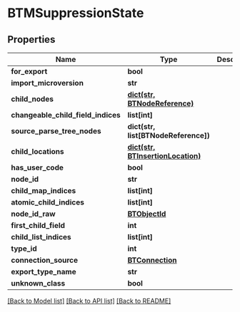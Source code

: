 # BTMSuppressionState

## Properties
Name | Type | Description | Notes
------------ | ------------- | ------------- | -------------
**for_export** | **bool** |  | [optional] 
**import_microversion** | **str** |  | [optional] 
**child_nodes** | [**dict(str, BTNodeReference)**](BTNodeReference.md) |  | [optional] 
**changeable_child_field_indices** | **list[int]** |  | [optional] 
**source_parse_tree_nodes** | **dict(str, list[BTNodeReference])** |  | [optional] 
**child_locations** | [**dict(str, BTInsertionLocation)**](BTInsertionLocation.md) |  | [optional] 
**has_user_code** | **bool** |  | [optional] 
**node_id** | **str** |  | [optional] 
**child_map_indices** | **list[int]** |  | [optional] 
**atomic_child_indices** | **list[int]** |  | [optional] 
**node_id_raw** | [**BTObjectId**](BTObjectId.md) |  | [optional] 
**first_child_field** | **int** |  | [optional] 
**child_list_indices** | **list[int]** |  | [optional] 
**type_id** | **int** |  | [optional] 
**connection_source** | [**BTConnection**](BTConnection.md) |  | [optional] 
**export_type_name** | **str** |  | [optional] 
**unknown_class** | **bool** |  | [optional] 

[[Back to Model list]](../README.md#documentation-for-models) [[Back to API list]](../README.md#documentation-for-api-endpoints) [[Back to README]](../README.md)


